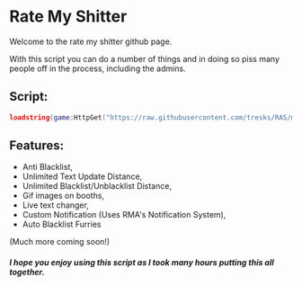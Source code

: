 # Rate My Shitter

Welcome to the rate my shitter github page.

With this script you can do a number of things and in doing so piss many people off in the process, including the admins.

## Script:
```lua
loadstring(game:HttpGet("https://raw.githubusercontent.com/tresks/RAS/main/Rate%20My%20Shitter.lua",true))()
```

## Features:

- Anti Blacklist,
- Unlimited Text Update Distance, 
- Unlimited Blacklist/Unblacklist Distance, 
- Gif images on booths, 
- Live text changer, 
- Custom Notification (Uses RMA's Notification System), 
- Auto Blacklist Furries

(Much more coming soon!)

##### I hope you enjoy using this script as I took many hours putting this all together.
